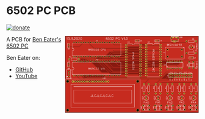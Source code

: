 # 6502 PC PCB  
  
[![donate](https://img.shields.io/badge/donate-PayPal-blue.svg)](https://www.paypal.me/Sinclair81)

<!-- markdownlint-disable MD033 -->
<img src="https://github.com/Sinclair81/6502_PC/blob/master/PCB_Top.png" align="right" alt="Smiley_Top" height="201" width="350">
<!-- markdownlint-enable MD033 -->

A PCB for [Ben Eater's 6502 PC](https://eater.net/6502)  
  
Ben Eater on:  
 - [GitHub](https://github.com/beneater)  
 - [YouTube](https://www.youtube.com/c/BenEater/featured)  
  